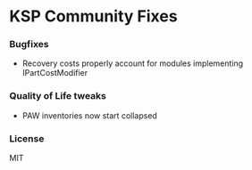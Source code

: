 # KSP Community Fixes

### Bugfixes

- Recovery costs properly account for modules implementing IPartCostModifier

### Quality of Life tweaks 

- PAW inventories now start collapsed

### License
MIT
